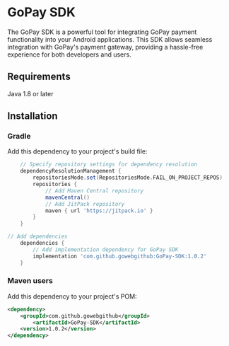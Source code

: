 # GoPay SDK

The GoPay SDK is a powerful tool for integrating GoPay payment functionality into your Android applications. This SDK allows seamless integration with GoPay's payment gateway, providing a hassle-free experience for both developers and users.

## Requirements

Java 1.8 or later

## Installation

### Gradle

Add this dependency to your project's build file:

```groovy
    // Specify repository settings for dependency resolution
    dependencyResolutionManagement {
        repositoriesMode.set(RepositoriesMode.FAIL_ON_PROJECT_REPOS)
        repositories {
            // Add Maven Central repository
            mavenCentral()
            // Add JitPack repository
            maven { url 'https://jitpack.io' }
        }
    }
```

```groovy
// Add dependencies
    dependencies {
        // Add implementation dependency for GoPay SDK
        implementation 'com.github.gowebgithub:GoPay-SDK:1.0.2'
    }
```

### Maven users

Add this dependency to your project's POM:

```xml
<dependency>
    <groupId>com.github.gowebgithub</groupId>
        <artifactId>GoPay-SDK</artifactId>
    <version>1.0.2</version>
</dependency>
```

